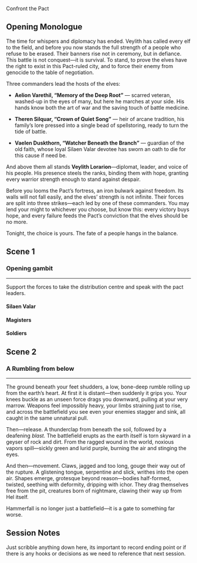 Confront the Pact
## Opening Monologue
The time for whispers and diplomacy has ended. Veylith has called every elf to the field, and before you now stands the full strength of a people who refuse to be erased. Their banners rise not in ceremony, but in defiance. This battle is not conquest—it is survival. To stand, to prove the elves have the right to exist in this Pact-ruled city, and to force their enemy from genocide to the table of negotiation.

Three commanders lead the hosts of the elves:

- **Aelion Varethil, “Memory of the Deep Root”** — scarred veteran, washed-up in the eyes of many, but here he marches at your side. His hands know both the art of war and the saving touch of battle medicine.
    
- **Theren Silquar, “Crown of Quiet Song”** — heir of arcane tradition, his family’s lore pressed into a single bead of spellstoring, ready to turn the tide of battle.
    
- **Vaelen Duskthorn, “Watcher Beneath the Branch”** — guardian of the old faith, whose loyal Silaen Valar devotee has sworn an oath to die for this cause if need be.
    

And above them all stands **Veylith Lorarion**—diplomat, leader, and voice of his people. His presence steels the ranks, binding them with hope, granting every warrior strength enough to stand against despair.

Before you looms the Pact’s fortress, an iron bulwark against freedom. Its walls will not fall easily, and the elves’ strength is not infinite. Their forces are split into three strikes—each led by one of these commanders. You may lend your might to whichever you choose, but know this: every victory buys hope, and every failure feeds the Pact’s conviction that the elves should be no more.

Tonight, the choice is yours. The fate of a people hangs in the balance.
## Scene 1

### Opening gambit
---
Support the forces to take the distribution centre and speak with the pact leaders.
#### Silaen Valar

#### Magisters
#### Soldiers
## Scene 2

### A Rumbling from below
---
The ground beneath your feet shudders, a low, bone-deep rumble rolling up from the earth’s heart. At first it is distant—then suddenly it grips you. Your knees buckle as an unseen force drags you downward, pulling at your very marrow. Weapons feel impossibly heavy, your limbs straining just to rise, and across the battlefield you see even your enemies stagger and sink, all caught in the same unnatural pull.

Then—release. A thunderclap from beneath the soil, followed by a deafening _blast._ The battlefield erupts as the earth itself is torn skyward in a geyser of rock and dirt. From the ragged wound in the world, noxious vapors spill—sickly green and lurid purple, burning the air and stinging the eyes.

And then—movement. Claws, jagged and too long, gouge their way out of the rupture. A glistening tongue, serpentine and slick, writhes into the open air. Shapes emerge, grotesque beyond reason—bodies half-formed, twisted, seething with deformity, dripping with ichor. They drag themselves free from the pit, creatures born of nightmare, clawing their way up from Hel itself.

Hammerfall is no longer just a battlefield—it is a gate to something far worse.

## Session Notes

Just scribble anything down here, its important to record ending point or if there is any hooks or decisions as we need to reference that next session.
